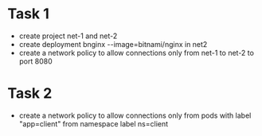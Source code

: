 # Task 1

- create project net-1 and net-2
- create deployment bnginx --image=bitnami/nginx in net2
- create a network policy to allow connections only from net-1 to net-2 to port 8080

# Task 2

- create a network policy to allow connections only from pods with label "app=client" from namespace label ns=client

